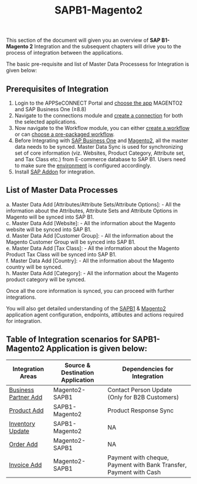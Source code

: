 ﻿---
title: "SAPB1-Magento2"
toc: true
tag: developers
category: "Integration"
menus: 
    integration:
        title: "SAPB1-Magento2"
        icon: fa fa-wpexplorer
        identifier: sapbmagentointegration
---

This section of the document will given you an overview of **SAP B1- Magento 2** Integration and the subsequent chapters  will drive 
you to the process of integration between the applications.

The basic pre-requisite and list of Master Data Processess for Integration is given below: 

## Prerequisites of Integration

1.	Login to the APPSeCONNECT Portal and [choose the app](/configuring%20appseconnect/configurations/#process-of-choosing-app) MAGENTO2 and SAP Business One (≥8.8)
2.	Navigate to the connections module and [create a connection](/getting%20started/configurations-for-integration/#configuring-connector-while-creating-connection) for both the selected applications.	
3.	Now navigate to the Workflow module, you can either [create a workflow](/workflow/steps-to-create-your-first-workflow/) or 
    can [choose a pre-packaged workflow](/workflow/steps-to-choose-your-workflow/).
4.	Before Integrating with [SAP Business One](/connectors/Sap-Business-One/) and [Magento2](/connectors/magento2/), all the master data needs to be synced. Master Data Sync is used 
    for synchronizing set of core information (viz. Websites, Product Category, Attribute set, and Tax Class etc.) from E-commerce database to SAP B1. Users need to make sure the [environment](/getting%20started/configurations-for-integration/#configuring-environment---agent-download--cloud-agent-configuration) is configured accordingly. 
5. Install [SAP Addon](/connectors/Sap-Business-Addon/) for integration.

## List of Master Data Processes

a.	Master Data Add [Attributes/Attribute Sets/Attribute Options]: - All the information about the Attributes, Attribute Sets and Attribute Options in Magento will be synced into SAP B1.                       
c.	Master Data Add [Website]: -  All the information about the Magento website will be synced into SAP B1.              
d.	Master Data Add [Customer Group]: - All the information about the Magento Customer Group will be synced into SAP B1.                
e.	Master Data Add [Tax Class]: - All the information about the Magento Product Tax Class will be synced into SAP B1.          
f.	Master Data Add [Country]: - All the information about the Magento country will be synced.   
h.  Master Data Add [Category]: - All the information about the Magento product category will be synced.              

Once all the core information is synced, you can proceed with further integrations. 

You will also get detailed understanding of the [SAPB1](/connectors/Sap-Business-One/) & [Magento2](/connectors/magento2/) application agent configuration, endpoints, attibutes and actions required for integration.

## Table of Integration scenarios for SAPB1-Magento2 Application is given below:

|Integration Areas|Source & Destination Application|Dependencies for Integration|
|---|-------------|---|
|[Business Partner Add](/integration/business-partneradd/)|Magento2-SAPB1|Contact Person Update (Only for B2B Customers)|
|[Product Add](/integration/productadd/)|SAPB1-Magento2|Product Response Sync|
|[Inventory Update](/integration/inventoryupdate/)|SAPB1-Magento2|NA|
|[Order Add](/integration/order-add/)|Magento2-SAPB1|NA|
|[Invoice Add](/integration/invoice-add/)|Magento2-SAPB1|Payment with cheque, Payment with Bank Transfer, Payment with Cash|



